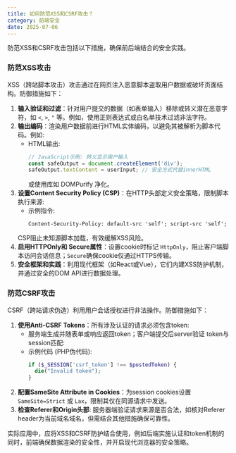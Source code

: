 ```yaml
---
title: 如何防范XSS和CSRF攻击？
category: 前端安全
date: 2025-07-06
---
```

防范XSS和CSRF攻击包括以下措施，确保前后端结合的安全实践。

### 防范XSS攻击
XSS（跨站脚本攻击）攻击通过在网页注入恶意脚本盗取用户数据或破坏页面结构。防御措施如下：
1. **输入验证和过滤**：针对用户提交的数据（如表单输入）移除或转义潜在恶意字符，如 `<`, `>`, `"` 等。例如，使用正则表达式或白名单技术过滤非法字符。
2. **输出编码**：渲染用户数据前进行HTML实体编码，以避免其被解析为脚本代码。例如:
   - HTML输出:
     ```js
     // JavaScript示例: 转义显示用户输入
     const safeOutput = document.createElement('div');
     safeOutput.textContent = userInput; // 安全方式代替innerHTML
     ```
     或使用库如 DOMPurify 净化。
3. **设置Content Security Policy (CSP)**：在HTTP头部定义安全策略，限制脚本执行来源:
   - 示例指令:
     ```http
     Content-Security-Policy: default-src 'self'; script-src 'self';
     ```
   CSP阻止未知源脚本加载，有效缓解XSS风险。
4. **启用HTTPOnly和 Secure属性**：设置cookie时标记 `HttpOnly`，阻止客户端脚本访问会话信息；`Secure`确保cookie仅通过HTTPS传输。
5. **安全框架和实践**：利用现代框架（如React或Vue），它们内建XSS防护机制，并通过安全的DOM API进行数据处理。

### 防范CSRF攻击
CSRF（跨站请求伪造）利用用户会话授权进行非法操作。防御措施如下：
1. **使用Anti-CSRF Tokens**：所有涉及认证的请求必须包含token:
   - 服务端生成并随表单或响应返回token；客户端提交后server验证 token与session匹配:
   - 示例代码 (PHP伪代码):
     ```php
     if ($_SESSION['csrf_token'] !== $postedToken) {
       die("Invalid token");
     }
     ```
2. **配置SameSite Attribute in Cookies**：为session cookies设置 `SameSite=Strict` 或 `Lax`，限制其仅在同源请求中发送。
3. **检查Referer和Origin头部**: 服务器端验证请求来源是否合法，如核对Referer header为当前域名域名，但需结合其他措施确保可靠性。

实际应用中，应将XSS和CSRF防护结合使用，例如后端实施认证和token机制的同时，前端确保数据渲染的安全性，并开启现代浏览器的安全策略。
